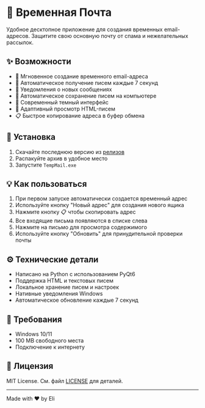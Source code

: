 # 📧 Временная Почта

Удобное десктопное приложение для создания временных email-адресов. Защитите свою основную почту от спама и нежелательных рассылок.

## ✨ Возможности

- 🔄 Мгновенное создание временного email-адреса
- 📨 Автоматическое получение писем каждые 7 секунд
- 🔔 Уведомления о новых сообщениях
- 💾 Автоматическое сохранение писем на компьютере
- 🎨 Современный темный интерфейс
- 📱 Адаптивный просмотр HTML-писем
- 📋 Быстрое копирование адреса в буфер обмена

## 🚀 Установка

1. Скачайте последнюю версию из [релизов](https://github.com/Eli5685/TempMailApp/releases/tag/v1)
2. Распакуйте архив в удобное место
3. Запустите `TempMail.exe`

## 💡 Как пользоваться

1. При первом запуске автоматически создается временный адрес
2. Используйте кнопку "Новый адрес" для создания нового ящика
3. Нажмите кнопку 📋 чтобы скопировать адрес
4. Все входящие письма появляются в списке слева
5. Нажмите на письмо для просмотра содержимого
6. Используйте кнопку "Обновить" для принудительной проверки почты

## ⚙️ Технические детали

- Написано на Python с использованием PyQt6
- Поддержка HTML и текстовых писем
- Локальное хранение писем и настроек
- Нативные уведомления Windows
- Автоматическое обновление каждые 7 секунд

## 📝 Требования

- Windows 10/11
- 100 MB свободного места
- Подключение к интернету

## 📜 Лицензия

MIT License. См. файл [LICENSE](LICENSE) для деталей.

---
Made with ❤️ by Eli
